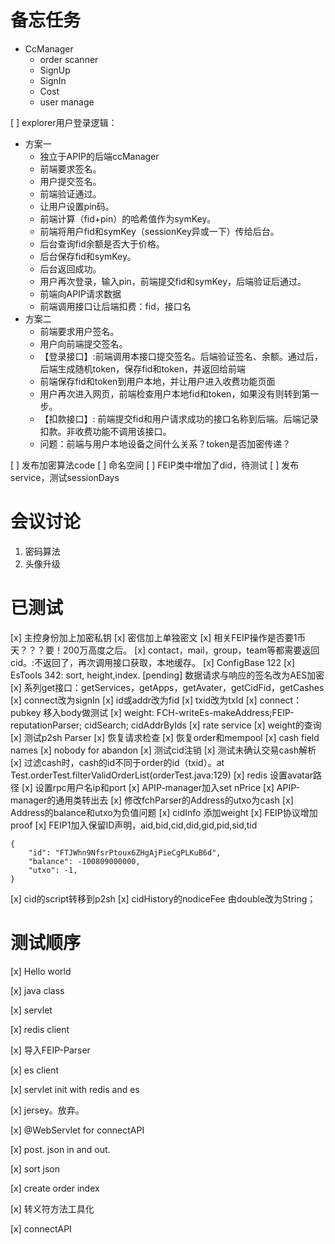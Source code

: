# 备忘任务

* CcManager
  * order scanner
  * SignUp
  * SignIn
  * Cost
  * user manage

[ ] explorer用户登录逻辑：
* 方案一
  * 独立于APIP的后端ccManager
  * 前端要求签名。 
  * 用户提交签名。
  * 前端验证通过。
  * 让用户设置pin码。
  * 前端计算（fid+pin）的哈希值作为symKey。 
  * 前端将用户fid和symKey（sessionKey异或一下）传给后台。
  * 后台查询fid余额是否大于价格。
  * 后台保存fid和symKey。 
  * 后台返回成功。
  * 用户再次登录，输入pin，前端提交fid和symKey，后端验证后通过。
  * 前端向APIP请求数据
  * 前端调用接口让后端扣费：fid，接口名
* 方案二
  * 前端要求用户签名。
  * 用户向前端提交签名。
  * 【登录接口】:前端调用本接口提交签名。后端验证签名、余额。通过后，后端生成随机token，保存fid和token，并返回给前端
  * 前端保存fid和token到用户本地，并让用户进入收费功能页面
  * 用户再次进入网页，前端检查用户本地fid和token，如果没有则转到第一步。
  * 【扣款接口】: 前端提交fid和用户请求成功的接口名称到后端。后端记录扣款。非收费功能不调用该接口。
  * 问题：前端与用户本地设备之间什么关系？token是否加密传递？


[ ] 发布加密算法code
[ ] 命名空间
[ ] FEIP类中增加了did，待测试
[ ] 发布service，测试sessionDays


# 会议讨论
1. 密码算法
2. 头像升级
# 已测试
[x] 主控身份加上加密私钥
[x] 密信加上单独密文
[x] 相关FEIP操作是否要1币天？？？要！200万高度之后。
[x] contact，mail，group，team等都需要返回cid。:不返回了，再次调用接口获取，本地缓存。
[x] ConfigBase 122
[x] EsTools 342: sort, height,index.
[pending] 数据请求与响应的签名改为AES加密
[x] 系列get接口：getServices，getApps，getAvater，getCidFid，getCashes
[x] connect改为signIn
[x] id或addr改为fid
[x] txid改为txId
[x] connect：pubkey 移入body做测试
[x] weight: FCH-writeEs-makeAddress;FEIP-reputationParser; cidSearch; cidAddrByIds
[x] rate service
[x] weight的查询
[x] 测试p2sh Parser
[x] 恢复请求检查
[x] 恢复order和mempool
[x] cash field names
[x] nobody for abandon
[x] 测试cid注销
[x] 测试未确认交易cash解析
[x] 过滤cash时，cash的id不同于order的id（txid）。at Test.orderTest.filterValidOrderList(orderTest.java:129)
[x] redis 设置avatar路径
[x] 设置rpc用户名ip和port
[x] APIP-manager加入set nPrice
[x] APIP-manager的通用类转出去
[x] 修改fchParser的Address的utxo为cash
[x] Address的balance和utxo为负值问题
[x] cidInfo 添加weight
[x] FEIP协议增加proof
[x] FEIP1加入保留ID声明，aid,bid,cid,did,gid,pid,sid,tid
```
{
    "id": "FTJWhn9NfsrPtoux6ZHgAjPieCgPLKuB6d",
    "balance": -100809000000,
    "utxo": -1,
}
```
[x] cid的script转移到p2sh
[x] cidHistory的nodiceFee 由double改为String；
# 测试顺序

[x] Hello world

[x] java class

[x] servlet

[x] redis client

[x] 导入FEIP-Parser

[x] es client

[x] servlet init with redis and es

[x] jersey。放弃。

[x] @WebServlet for connectAPI

[x] post. json in and out.

[x] sort json

[x] create order index

[x] 转义符方法工具化

[x] connectAPI

